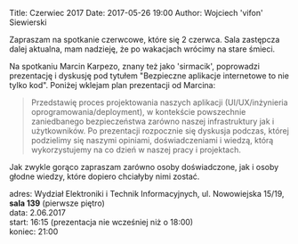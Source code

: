 Title: Czerwiec 2017
Date: 2017-05-26 19:00
Author: Wojciech 'vifon' Siewierski

Zapraszam na spotkanie czerwcowe, które się 2 czerwca. Sala zastępcza
dalej aktualna, mam nadzieję, że po wakacjach wrócimy na stare śmieci.

Na spotkaniu Marcin Karpezo, znany też jako 'sirmacik', poprowadzi
prezentację i dyskusję pod tytułem "Bezpieczne aplikacje internetowe
to nie tylko kod". Poniżej wklejam plan prezentacji od Marcina:

> Przedstawię proces projektowania naszych aplikacji (UI/UX/inżynieria
> oprogramowania/deployment), w kontekście powszechnie zaniedbanego
> bezpieczeństwa zarówno naszej infrastruktury jak i użytkowników. Po
> prezentacji rozpocznie się dyskusja podczas, której podzielimy się
> naszymi opiniami, doświadczeniami i wiedzą, którą wykorzystujemy na
> co dzień w naszej pracy i projektach.

Jak zwykle gorąco zapraszam zarówno osoby doświadczone, jak i osoby
głodne wiedzy, które dopiero chciałyby nimi zostać.

adres: Wydział Elektroniki i Technik Informacyjnych, ul. Nowowiejska 15/19, **sala 139** (pierwsze piętro)  
data: 2.06.2017  
start: 16:15 (prezentacja nie wcześniej niż o 18:00)  
koniec: 21:00
